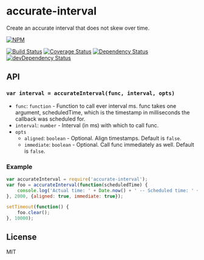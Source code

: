# accurate-interval

Create an accurate interval that does not skew over time.

[![NPM](https://nodei.co/npm/accurate-interval.png)](https://nodei.co/npm/accurate-interval/)

[![Build Status](https://travis-ci.org/klyngbaek/accurate-interval.svg?branch=master)](https://travis-ci.org/klyngbaek/accurate-interval)
[![Coverage Status](https://coveralls.io/repos/github/klyngbaek/accurate-interval/badge.svg?branch=master)](https://coveralls.io/github/klyngbaek/accurate-interval?branch=master)
[![Dependency Status](https://david-dm.org/klyngbaek/accurate-interval.svg)](https://david-dm.org/klyngbaek/accurate-interval)
[![devDependency Status](https://david-dm.org/klyngbaek/accurate-interval/dev-status.svg)](https://david-dm.org/klyngbaek/accurate-interval#info=devDependencies)

## API

### `var interval = accurateInterval(func, interval, opts)`

- `func`: `function` - Function to call ever interval ms. func takes one argument, scheduledTime, which is the timestamp in milliseconds the callback was scheduled for.
- `interval`: `number` - Interval (in ms) with which to call func.
- `opts`
    - `aligned`: `boolean` - Optional. Align timestamps. Default is `false`.
    - `immediate`: `boolean` - Optional. Call func immediately as well.  Default is `false`.

### Example

```javascript
var accurateInterval = require('accurate-interval');
var foo = accurateInterval(function(scheduledTime) {
    console.log('Actual time: ' + Date.now() + ' -- Scheduled time: ' + scheduledTime);
}, 2000, {aligned: true, immediate: true});

setTimeout(function() {
    foo.clear();
}, 10000);
```

## License
MIT
